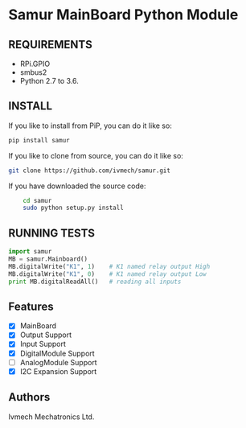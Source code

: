 # Samur MainBoard Python Module

REQUIREMENTS
--------

* RPi.GPIO
* smbus2
* Python 2.7 to 3.6.

INSTALL
--------

If you like to install from PiP, you can do it like so:

```bash
pip install samur
```

If you like to clone from source, you can do it like so:

```bash
git clone https://github.com/ivmech/samur.git
```

If you have downloaded the source code:

```bash
    cd samur
    sudo python setup.py install
```

RUNNING TESTS
--------

```python
import samur
MB = samur.Mainboard()
MB.digitalWrite("K1", 1)    # K1 named relay output High
MB.digitalWrite("K1", 0)    # K1 named relay output Low
print MB.digitalReadAll()   # reading all inputs
```

Features
--------

* [x] MainBoard
* [x] Output Support
* [x] Input Support
* [x] DigitalModule Support
* [ ] AnalogModule Support
* [x] I2C Expansion Support

Authors
-------

Ivmech Mechatronics Ltd.
